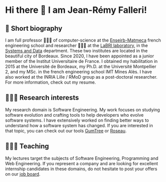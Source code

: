 # Hi there 👋 I am Jean-Rémy Falleri!

## 💼 Short biography

I am full professor 👨🏻‍🏫 of computer-science at the [Enseirb-Matmeca](https://enseirb-matmeca.bordeaux-inp.fr/sites/default/files/upload/BordeauxINP/Anglais/Ecoles/flyer_enseirb_matmeca_eng.pdf) french engineering school and researcher 👨🏻‍🔬 at the [LaBRI laboratory](https://www.labri.fr/en), in the [Systems and Data](https://www.labri.fr/en/systems-and-data-department) department. These two institutes are located in the beautiful city of Bordeaux. Since 2020, I have been appointed as a junior member of the Institut Universitaire de France. I obtained my habilitation in 2015 at the Université de Bordeaux, my Ph.D. at the Université Montpellier 2, and my MSc. in the french engineering school IMT Mines Alès. I have also worked at the INRIA Lille / RMoD group as a post-doctoral researcher. For more information, check out my resume.

## 👨🏻‍🔬 Research interests

My research domain is Software Engineering. My work focuses on studying software evolution and crafting tools to help developers who evolve software systems. I have extensively worked on finding better ways to understand how a software system has changed. If you are interested in that topic, you can check out our tools [GumTree](https://github.com/gumtreediff/gumtree) or [Roseau](https://github.com/alien-tools/roseau).

## 👨🏻‍🏫 Teaching

My lectures target the subjects of Software Engineering, Programming and Web Engineering. If you represent a company and are looking for excellent internship candidates in these domains, do not hesitate to post your offers on our [job board](https://enseirb-matmeca.jobteaser.com/).
